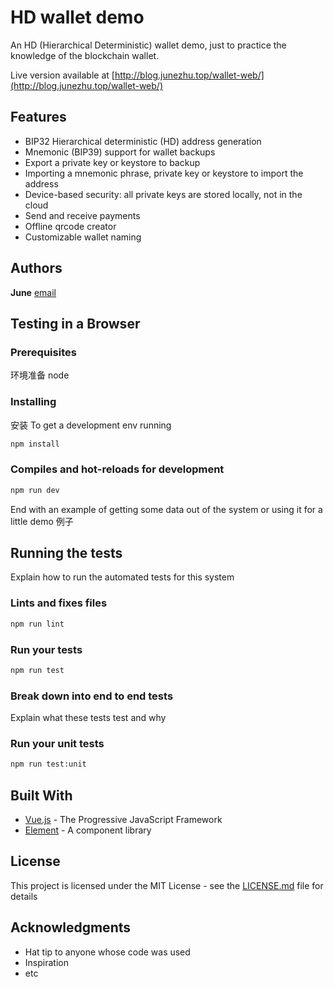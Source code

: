 # HD wallet demo

An HD (Hierarchical Deterministic) wallet demo, just to practice the knowledge of the blockchain wallet. 

Live version available at [http://blog.junezhu.top/wallet-web/](http://blog.junezhu.top/wallet-web/)

## Features

* BIP32 Hierarchical deterministic (HD) address generation 
* Mnemonic (BIP39) support for wallet backups
* Export a private key or keystore to backup
* Importing a mnemonic phrase, private key or keystore to import the address 
* Device-based security: all private keys are stored locally, not in the cloud
* Send and receive payments
* Offline qrcode creator
* Customizable wallet naming

## Authors

**June** [email](mailto:ru-q-ur@163.com)

## Testing in a Browser

### Prerequisites

环境准备 node 

### Installing
安装
To get a development env running

```bash
npm install
```

### Compiles and hot-reloads for development
```bash
npm run dev
```


End with an example of getting some data out of the system or using it for a little demo
例子


## Running the tests

Explain how to run the automated tests for this system

### Lints and fixes files
```bash
npm run lint
```

### Run your tests
```bash
npm run test
```

### Break down into end to end tests

Explain what these tests test and why

### Run your unit tests
```bash
npm run test:unit
```

## Built With

* [Vue.js](https://cn.vuejs.org/) - The Progressive JavaScript Framework
* [Element](http://element.eleme.io/) - A component library

## License

This project is licensed under the MIT License - see the [LICENSE.md](LICENSE.md) file for details

## Acknowledgments

* Hat tip to anyone whose code was used
* Inspiration
* etc
